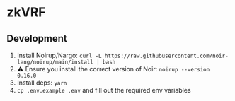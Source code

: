 # zkVRF

## Development

1. Install Noirup/Nargo: `curl -L https://raw.githubusercontent.com/noir-lang/noirup/main/install | bash`
1. ⚠️ Ensure you install the correct version of Noir: `noirup --version 0.16.0`
1. Install deps: `yarn`
1. `cp .env.example .env` and fill out the required env variables
